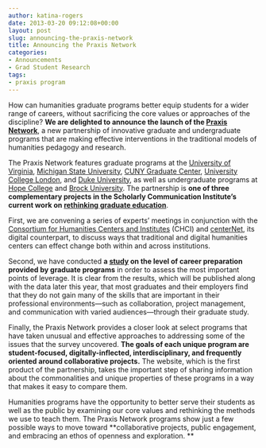 ```yaml
---
author: katina-rogers
date: 2013-03-20 09:12:08+00:00
layout: post
slug: announcing-the-praxis-network
title: Announcing the Praxis Network
categories:
- Announcements
- Grad Student Research
tags:
- praxis program
---
```


How can humanities graduate programs better equip students for a wider range of careers, without sacrificing the core values or approaches of the discipline? **We are delighted to announce the launch of the [Praxis Network](http://praxis-network.org/)**, a new partnership of innovative graduate and undergraduate programs that are making effective interventions in the traditional models of humanities pedagogy and research. 

The Praxis Network features graduate programs at the [University of Virginia](http://praxis.scholarslab.org/), [Michigan State University](http://chi.anthropology.msu.edu/), [CUNY Graduate Center](http://digitalfellows.commons.gc.cuny.edu/), [University College London](http://www.ucl.ac.uk/dh/courses/mamsc), and [Duke University](http://www.fhi.duke.edu/labs/phd), as well as undergraduate programs at [Hope College](http://www.hope.edu/academic/mellon/) and [Brock University](http://www.brocku.ca/humanities/departments-and-centres/interactive-arts-and-science). The partnership is **one of three complementary projects in the Scholarly Communication Institute’s current work on [rethinking graduate education](http://uvasci.org/current-work/graduate-education/)**. 

First, we are convening a series of experts’ meetings in conjunction with the [Consortium for Humanities Centers and Institutes](http://chcinetwork.org/) (CHCI) and [centerNet](http://digitalhumanities.org/centernet/), its digital counterpart, to discuss ways that traditional and digital humanities centers can effect change both within and across institutions. 

Second, we have conducted **a [study](http://mediacommons.futureofthebook.org/alt-ac/who-we-are) on the level of career preparation provided by graduate programs** in order to assess the most important points of leverage. It is clear from the results, which will be published along with the data later this year, that most graduates and their employers find that they do not gain many of the skills that are important in their professional environments&mdash;such as collaboration, project management, and communication with varied audiences&mdash;through their graduate study.  

Finally, the Praxis Network provides a closer look at select programs that have taken unusual and effective approaches to addressing some of the issues that the survey uncovered. **The goals of each unique program are student-focused, digitally-inflected, interdisciplinary, and frequently oriented around collaborative projects.** The website, which is the first product of the partnership, takes the important step of sharing information about the commonalities and unique properties of these programs in a way that makes it easy to compare them.

Humanities programs have the opportunity to better serve their students as well as the public by examining our core values and rethinking the methods we use to teach them. The Praxis Network programs show just a few possible ways to move toward **collaborative projects, public engagement, and embracing an ethos of openness and exploration. **

